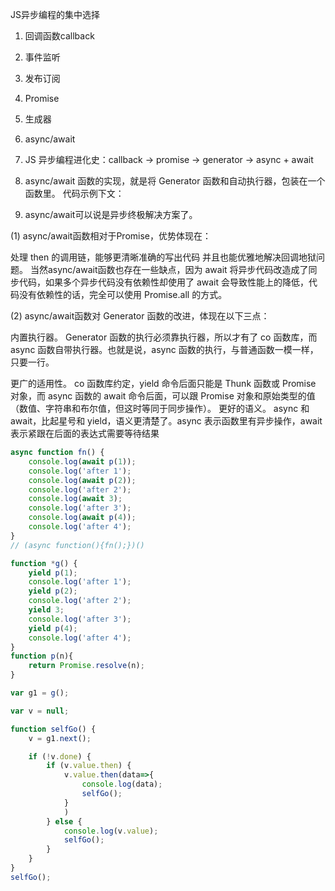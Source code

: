 JS异步编程的集中选择

1. 回调函数callback
2. 事件监听
3. 发布订阅
4. Promise
5. 生成器
6. async/await


1. JS 异步编程进化史：callback -> promise -> generator -> async + await

2. async/await 函数的实现，就是将 Generator 函数和自动执行器，包装在一个函数里。 代码示例下文：

3. async/await可以说是异步终极解决方案了。

(1) async/await函数相对于Promise，优势体现在：

处理 then 的调用链，能够更清晰准确的写出代码
并且也能优雅地解决回调地狱问题。
当然async/await函数也存在一些缺点，因为 await 将异步代码改造成了同步代码，如果多个异步代码没有依赖性却使用了 await 会导致性能上的降低，代码没有依赖性的话，完全可以使用 Promise.all 的方式。

(2) async/await函数对 Generator 函数的改进，体现在以下三点：

内置执行器。
Generator 函数的执行必须靠执行器，所以才有了 co 函数库，而 async 函数自带执行器。也就是说，async 函数的执行，与普通函数一模一样，只要一行。

更广的适用性。 co 函数库约定，yield 命令后面只能是 Thunk 函数或 Promise 对象，而 async 函数的 await 命令后面，可以跟 Promise 对象和原始类型的值（数值、字符串和布尔值，但这时等同于同步操作）。
更好的语义。 async 和 await，比起星号和 yield，语义更清楚了。async 表示函数里有异步操作，await 表示紧跟在后面的表达式需要等待结果

```js
async function fn() {
    console.log(await p(1));
    console.log('after 1');
    console.log(await p(2));
    console.log('after 2');
    console.log(await 3);
    console.log('after 3');
    console.log(await p(4));
    console.log('after 4');
}
// (async function(){fn();})()

function *g() {
    yield p(1);
    console.log('after 1');
    yield p(2);
    console.log('after 2');
    yield 3;
    console.log('after 3');
    yield p(4);
    console.log('after 4');
}
function p(n){
    return Promise.resolve(n);
}

var g1 = g();

var v = null;

function selfGo() {
    v = g1.next();

    if (!v.done) {
        if (v.value.then) {
            v.value.then(data=>{
                console.log(data);
                selfGo();
            }
            )
        } else {
            console.log(v.value);
            selfGo();
        }
    } 
}
selfGo();
```
